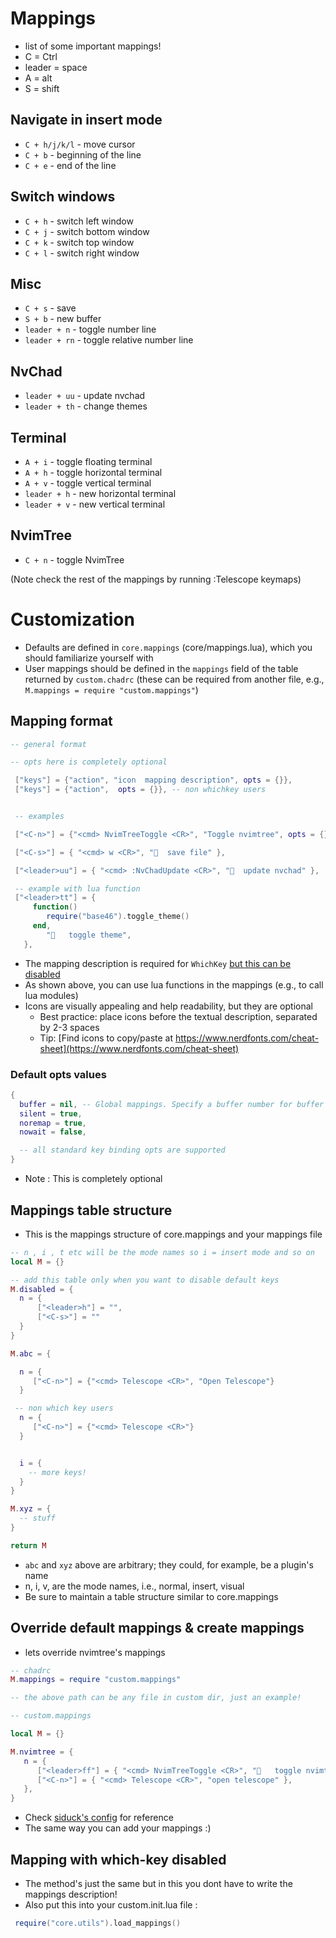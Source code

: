 # Mappings

- list of some important mappings!
- C = Ctrl
- leader = space
- A = alt
- S = shift

## Navigate in insert mode

- `C + h/j/k/l` - move cursor
- `C + b` - beginning of the line
- `C + e` -  end of the line

## Switch windows 

- `C + h` - switch left window
- `C + j` - switch bottom window
- `C + k` - switch top window
- `C + l` - switch right window

## Misc

- `C + s` - save
- `S + b` - new buffer
- `leader + n` - toggle number line
- `leader + rn` - toggle relative number line

## NvChad

- `leader + uu` - update nvchad
- `leader + th` - change themes

## Terminal 

- `A + i` - toggle floating terminal
- `A + h` - toggle horizontal terminal
- `A + v` - toggle vertical terminal
- `leader + h` - new horizontal terminal
- `leader + v` - new vertical terminal

## NvimTree

- `C + n` - toggle NvimTree

(Note check the rest of the mappings by running :Telescope keymaps)


# Customization
- Defaults are defined in `core.mappings` (core/mappings.lua), which you should familiarize yourself with
- User mappings should be defined in the `mappings` field of the table returned by `custom.chadrc` (these can be required from another file, e.g., `M.mappings = require "custom.mappings"`)

## Mapping format

```lua
-- general format

-- opts here is completely optional

 ["keys"] = {"action", "icon  mapping description", opts = {}},
 ["keys"] = {"action",  opts = {}}, -- non whichkey users


 -- examples

 ["<C-n>"] = {"<cmd> NvimTreeToggle <CR>", "Toggle nvimtree", opts = {}},

 ["<C-s>"] = { "<cmd> w <CR>", "﬚  save file" },

 ["<leader>uu"] = { "<cmd> :NvChadUpdate <CR>", "  update nvchad" },

 -- example with lua function
 ["<leader>tt"] = {
     function()
        require("base46").toggle_theme()
     end,
        "   toggle theme",
   },
```

- The mapping description is required for `WhichKey` [but this can be disabled](#mapping-with-which-key-disabled)
- As shown above, you can use lua functions in the mappings (e.g., to call lua modules)
- Icons are visually appealing and help readability, but they are optional
  - Best practice: place icons before the textual description, separated by 2-3 spaces
  - Tip: [Find icons to copy/paste at https://www.nerdfonts.com/cheat-sheet](https://www.nerdfonts.com/cheat-sheet)


### Default opts values


```lua
{
  buffer = nil, -- Global mappings. Specify a buffer number for buffer local mappings
  silent = true, 
  noremap = true,
  nowait = false,

  -- all standard key binding opts are supported 
}
```

- Note : This is completely optional

## Mappings table structure

- This is the mappings structure of core.mappings and your mappings file

```lua
-- n , i , t etc will be the mode names so i = insert mode and so on
local M = {}

-- add this table only when you want to disable default keys
M.disabled = {
  n = {
      ["<leader>h"] = "",
      ["<C-s>"] = ""
  }
}

M.abc = {

  n = {
     ["<C-n>"] = {"<cmd> Telescope <CR>", "Open Telescope"}
  }

 -- non which key users
  n = {
     ["<C-n>"] = {"<cmd> Telescope <CR>"}
  }


  i = {
    -- more keys!
  }
}

M.xyz = {
  -- stuff
}

return M
```

- `abc` and `xyz` above are arbitrary; they could, for example, be a plugin's name
- n, i, v, are the mode names, i.e., normal, insert, visual
- Be sure to maintain a table structure similar to core.mappings 

## Override default mappings & create mappings

- lets override nvimtree's mappings

```lua
-- chadrc
M.mappings = require "custom.mappings"

-- the above path can be any file in custom dir, just an example!
```

```lua
-- custom.mappings

local M = {}

M.nvimtree = {
   n = {
      ["<leader>ff"] = { "<cmd> NvimTreeToggle <CR>", "   toggle nvimtree" },
      ["<C-n>"] = { "<cmd> Telescope <CR>", "open telescope" },
   },
}
```

- Check [siduck's config](https://github.com/siduck/dotfiles/blob/master/nvchad/custom/mappings.lua) for reference
- The same way you can add your mappings :)

## Mapping with which-key disabled

- The method's just the same but in this you dont have to write the mappings description!
- Also put this into your custom.init.lua file :

```lua
 require("core.utils").load_mappings()
```
